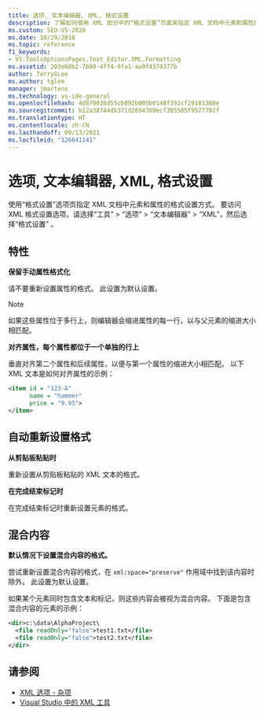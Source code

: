 ```yaml
---
title: 选项, 文本编辑器, XML, 格式设置
description: 了解如何使用 XML 部分中的“格式设置”页面来指定 XML 文档中元素和属性的格式设置方式。
ms.custom: SEO-VS-2020
ms.date: 10/29/2018
ms.topic: reference
f1_keywords:
- VS.ToolsOptionsPages.Text_Editor.XML.Formatting
ms.assetid: 203e60b2-7b80-4ff4-9fa1-aa9f4374377b
author: TerryGLee
ms.author: tglee
manager: jmartens
ms.technology: vs-ide-general
ms.openlocfilehash: 4d870026d55cb092b005b0148f392cf29181380e
ms.sourcegitcommit: b12a38744db371d2894769ecf305585f9577792f
ms.translationtype: HT
ms.contentlocale: zh-CN
ms.lasthandoff: 09/13/2021
ms.locfileid: "126641141"
---
```

# <a name="options-text-editor-xml-formatting"></a>选项, 文本编辑器, XML, 格式设置

使用“格式设置”选项页指定 XML 文档中元素和属性的格式设置方式。 要访问 XML 格式设置选项，请选择“工具” > “选项” > “文本编辑器” > “XML”，然后选择“格式设置”    。

## <a name="attributes"></a>特性

**保留手动属性格式化**

请不要重新设置属性的格式。 此设置为默认设置。

> [!NOTE]
> 如果这些属性位于多行上，则编辑器会缩进属性的每一行，以与父元素的缩进大小相匹配。

**对齐属性，每个属性都位于一个单独的行上**

垂直对齐第二个属性和后续属性，以便与第一个属性的缩进大小相匹配。 以下 XML 文本是如何对齐属性的示例：

```xml
<item id = "123-A"
      name = "hammer"
      price = "9.95">
</item>
```

## <a name="auto-reformat"></a>自动重新设置格式

**从剪贴板粘贴时**

重新设置从剪贴板粘贴的 XML 文本的格式。

**在完成结束标记时**

在完成结束标记时重新设置元素的格式。

## <a name="mixed-content"></a>混合内容

**默认情况下设置混合内容的格式。**

尝试重新设置混合内容的格式，在 `xml:space="preserve"` 作用域中找到该内容时除外。 此设置为默认设置。

如果某个元素同时包含文本和标记，则这些内容会被视为混合内容。 下面是包含混合内容的元素的示例：

```xml
<dir>c:\data\AlphaProject\
  <file readOnly="false">test1.txt</file>
  <file readOnly="false">test2.txt</file>
</dir>
```

## <a name="see-also"></a>请参阅

- [XML 选项 - 杂项](options-text-editor-xml-miscellaneous.md)
- [Visual Studio 中的 XML 工具](../../xml-tools/xml-tools-in-visual-studio.md)
